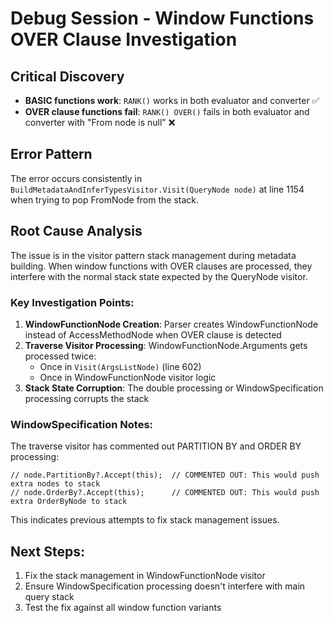 # Debug Session - Window Functions OVER Clause Investigation

## Critical Discovery
- **BASIC functions work**: `RANK()` works in both evaluator and converter ✅
- **OVER clause functions fail**: `RANK() OVER()` fails in both evaluator and converter with "From node is null" ❌

## Error Pattern
The error occurs consistently in `BuildMetadataAndInferTypesVisitor.Visit(QueryNode node)` at line 1154 when trying to pop FromNode from the stack.

## Root Cause Analysis
The issue is in the visitor pattern stack management during metadata building. When window functions with OVER clauses are processed, they interfere with the normal stack state expected by the QueryNode visitor.

### Key Investigation Points:

1. **WindowFunctionNode Creation**: Parser creates WindowFunctionNode instead of AccessMethodNode when OVER clause is detected
2. **Traverse Visitor Processing**: WindowFunctionNode.Arguments gets processed twice:
   - Once in `Visit(ArgsListNode)` (line 602) 
   - Once in WindowFunctionNode visitor logic
3. **Stack State Corruption**: The double processing or WindowSpecification processing corrupts the stack

### WindowSpecification Notes:
The traverse visitor has commented out PARTITION BY and ORDER BY processing:
```
// node.PartitionBy?.Accept(this);  // COMMENTED OUT: This would push extra nodes to stack
// node.OrderBy?.Accept(this);      // COMMENTED OUT: This would push extra OrderByNode to stack
```

This indicates previous attempts to fix stack management issues.

## Next Steps:
1. Fix the stack management in WindowFunctionNode visitor
2. Ensure WindowSpecification processing doesn't interfere with main query stack
3. Test the fix against all window function variants